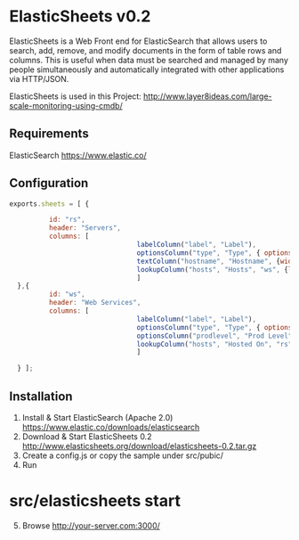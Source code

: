# ElasticSheets v0.2

ElasticSheets is a Web Front end for ElasticSearch that allows users to search, add, remove, and modify documents in the form of table rows and columns.    This is useful when data must be searched and managed by many people simultaneously and automatically integrated with other applications via HTTP/JSON.

ElasticSheets is used in this Project:
http://www.layer8ideas.com/large-scale-monitoring-using-cmdb/

## Requirements
ElasticSearch
https://www.elastic.co/


## Configuration

```javascript
exports.sheets = [ {

          id: "rs",
          header: "Servers",
          columns: [
                                labelColumn("label", "Label"),
                                optionsColumn("type", "Type", { options:["Linux","Network","Other"] } ),
                                textColumn("hostname", "Hostname", {width:250}),
                                lookupColumn("hosts", "Hosts", "ws", {lookup_multi:true, width:300} )
                                ]
  },{
          id: "ws",
          header: "Web Services",
          columns: [
                                labelColumn("label", "Label"),
                                optionsColumn("type", "Type", { options:ws_types, drop_down:true, } ),
                                optionsColumn("prodlevel", "Prod Level", { options:["Prod","PreProd"], drop_down:true, } ),
                                lookupColumn("hosts", "Hosted On", "rs", {width:300} )
                                ]

  } ];
```
## Installation
1.  Install & Start ElasticSearch (Apache 2.0)
https://www.elastic.co/downloads/elasticsearch
2. Download & Start ElasticSheets 0.2
http://www.elasticsheets.org/download/elasticsheets-0.2.tar.gz
3. Create a config.js or copy the sample under src/pubic/
4.  Run
# src/elasticsheets start
5. Browse
http://your-server.com:3000/
